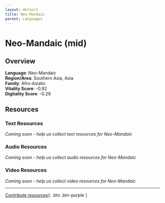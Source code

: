 ```yaml
---
layout: default
title: Neo-Mandaic
parent: Languages
---
```


# Neo-Mandaic (mid)

## Overview

**Language**: Neo-Mandaic  
**Region/Area**: Southern Asia, Asia  
**Family**: Afro-Asiatic  
**Vitality Score**: -0.92  
**Digitality Score**: -0.29  

## Resources

### Text Resources
*Coming soon - help us collect text resources for Neo-Mandaic*

### Audio Resources
*Coming soon - help us collect audio resources for Neo-Mandaic*

### Video Resources
*Coming soon - help us collect video resources for Neo-Mandaic*

---

[Contribute resources](https://fairtrain.github.io/){: .btn .btn-purple }
